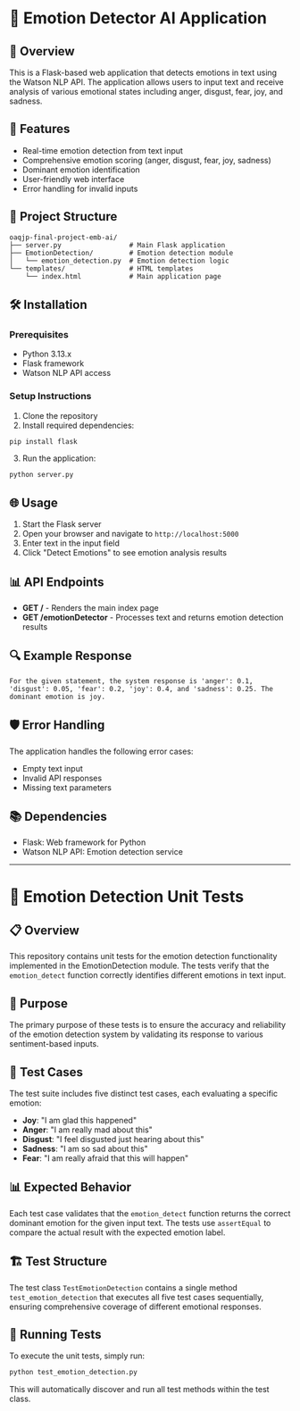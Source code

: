 # 🧠 Emotion Detector AI Application

## 📝 Overview
This is a Flask-based web application that detects emotions in text using the Watson NLP API. The application allows users to input text and receive analysis of various emotional states including anger, disgust, fear, joy, and sadness.

## 🚀 Features
- Real-time emotion detection from text input
- Comprehensive emotion scoring (anger, disgust, fear, joy, sadness)
- Dominant emotion identification
- User-friendly web interface
- Error handling for invalid inputs

## 📁 Project Structure
```
oaqjp-final-project-emb-ai/
├── server.py                 # Main Flask application
├── EmotionDetection/         # Emotion detection module
│   └── emotion_detection.py  # Emotion detection logic
└── templates/                # HTML templates
    └── index.html            # Main application page
```

## 🛠️ Installation

### Prerequisites
- Python 3.13.x
- Flask framework
- Watson NLP API access

### Setup Instructions
1. Clone the repository
2. Install required dependencies:
```bash
pip install flask
```
3. Run the application:
```bash
python server.py
```

## 🌐 Usage
1. Start the Flask server
2. Open your browser and navigate to `http://localhost:5000`
3. Enter text in the input field
4. Click "Detect Emotions" to see emotion analysis results

## 📊 API Endpoints
- **GET /** - Renders the main index page
- **GET /emotionDetector** - Processes text and returns emotion detection results

## 🔍 Example Response
```
For the given statement, the system response is 'anger': 0.1, 'disgust': 0.05, 'fear': 0.2, 'joy': 0.4, and 'sadness': 0.25. The dominant emotion is joy.
```

## 🛡️ Error Handling
The application handles the following error cases:
- Empty text input
- Invalid API responses
- Missing text parameters

## 📚 Dependencies
- Flask: Web framework for Python
- Watson NLP API: Emotion detection service

---

# 🧪 Emotion Detection Unit Tests

## 📋 Overview
This repository contains unit tests for the emotion detection functionality implemented in the EmotionDetection module. The tests verify that the `emotion_detect` function correctly identifies different emotions in text input.

## 🎯 Purpose
The primary purpose of these tests is to ensure the accuracy and reliability of the emotion detection system by validating its response to various sentiment-based inputs.

## 🧪 Test Cases
The test suite includes five distinct test cases, each evaluating a specific emotion:
- **Joy**: "I am glad this happened"
- **Anger**: "I am really mad about this"
- **Disgust**: "I feel disgusted just hearing about this"
- **Sadness**: "I am so sad about this"
- **Fear**: "I am really afraid that this will happen"

## 📊 Expected Behavior
Each test case validates that the `emotion_detect` function returns the correct dominant emotion for the given input text. The tests use `assertEqual` to compare the actual result with the expected emotion label.

## 🏗️ Test Structure
The test class `TestEmotionDetection` contains a single method `test_emotion_detection` that executes all five test cases sequentially, ensuring comprehensive coverage of different emotional responses.

## 🚀 Running Tests
To execute the unit tests, simply run:
```bash
python test_emotion_detection.py
```

This will automatically discover and run all test methods within the test class.

